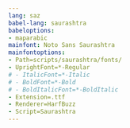 ```yaml
---
lang: saz
babel-lang: saurashtra
babeloptions:
- maparabic
mainfont: Noto Sans Saurashtra
mainfontoptions:
- Path=scripts/saurashtra/fonts/
- UprightFont=*-Regular
# - ItalicFont=*-Italic
# - BoldFont=*-Bold
# - BoldItalicFont=*-BoldItalic
- Extension=.ttf
- Renderer=HarfBuzz
- Script=Saurashtra
---
```

<!-- This file is meant to be a generic western Pahari language template if your dialect isn't present quite yet -->